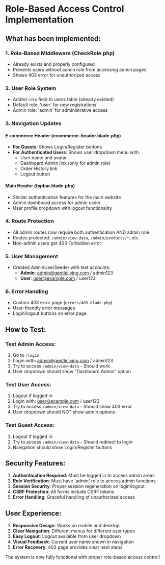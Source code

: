 # Role-Based Access Control Implementation

## What has been implemented:

### 1. **Role-Based Middleware (CheckRole.php)**
- Already exists and properly configured
- Prevents users without admin role from accessing admin pages
- Shows 403 error for unauthorized access

### 2. **User Role System**
- Added `role` field to users table (already existed)
- Default role: 'user' for new registrations
- Admin role: 'admin' for administrative access

### 3. **Navigation Updates**

#### E-commerce Header (ecommerce-header.blade.php)
- **For Guests**: Shows Login/Register buttons
- **For Authenticated Users**: Shows user dropdown menu with:
  - User name and avatar
  - Dashboard Admin link (only for admin role)
  - Order History link
  - Logout button

#### Main Header (topbar.blade.php)
- Similar authentication features for the main website
- Admin dashboard access for admin users
- User profile dropdown with logout functionality

### 4. **Route Protection**
- All admin routes now require both authentication AND admin role
- Routes protected: `/admin/view-data`, `/admin/products/*`, etc.
- Non-admin users get 403 Forbidden error

### 5. **User Management**
- Created AdminUserSeeder with test accounts:
  - **Admin**: admin@gentleliving.com / admin123
  - **User**: user@example.com / user123

### 6. **Error Handling**
- Custom 403 error page (`errors/403.blade.php`)
- User-friendly error messages
- Login/logout buttons on error page

## How to Test:

### Test Admin Access:
1. Go to `/login`
2. Login with: admin@gentleliving.com / admin123
3. Try to access `/admin/view-data` - Should work
4. User dropdown should show "Dashboard Admin" option

### Test User Access:
1. Logout if logged in
2. Login with: user@example.com / user123
3. Try to access `/admin/view-data` - Should show 403 error
4. User dropdown should NOT show admin options

### Test Guest Access:
1. Logout if logged in
2. Try to access `/admin/view-data` - Should redirect to login
3. Navigation should show Login/Register buttons

## Security Features:

1. **Authentication Required**: Must be logged in to access admin areas
2. **Role Verification**: Must have 'admin' role to access admin functions
3. **Session Security**: Proper session regeneration on login/logout
4. **CSRF Protection**: All forms include CSRF tokens
5. **Error Handling**: Graceful handling of unauthorized access

## User Experience:

1. **Responsive Design**: Works on mobile and desktop
2. **Clear Navigation**: Different menus for different user types
3. **Easy Logout**: Logout available from user dropdown
4. **Visual Feedback**: Current user name shown in navigation
5. **Error Recovery**: 403 page provides clear next steps

The system is now fully functional with proper role-based access control!
